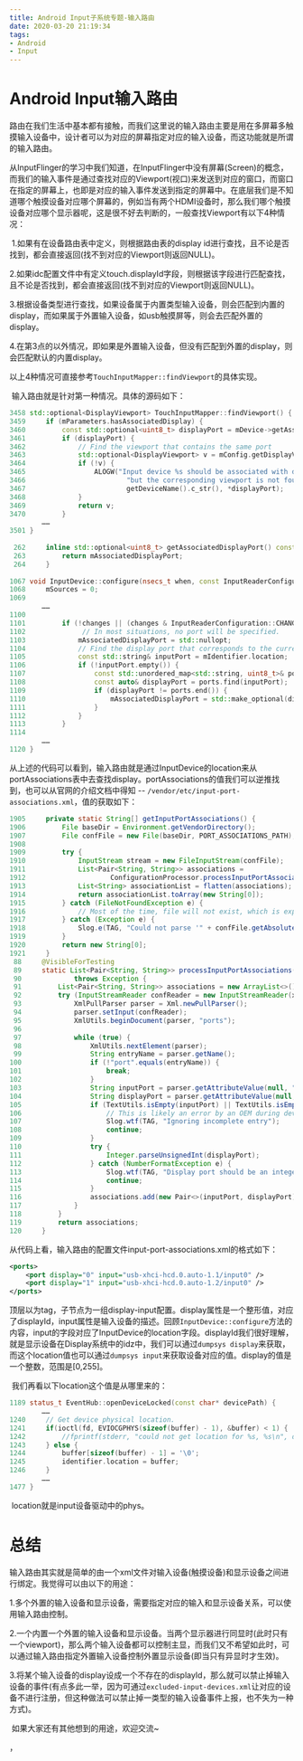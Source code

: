 ```yaml
---
title: Android Input子系统专题-输入路由
date: 2020-03-20 21:19:34
tags:
- Android
- Input
---
```


# Android Input输入路由

​	路由在我们生活中基本都有接触，而我们这里说的输入路由主要是用在多屏幕多触摸输入设备中，设计者可以为对应的屏幕指定对应的输入设备，而这功能就是所谓的输入路由。

​	从InputFlinger的学习中我们知道，在InputFlinger中没有屏幕(Screen)的概念，而我们的输入事件是通过查找对应的Viewport(视口)来发送到对应的窗口，而窗口在指定的屏幕上，也即是对应的输入事件发送到指定的屏幕中。在底层我们是不知道哪个触摸设备对应哪个屏幕的，例如当有两个HDMI设备时，那么我们哪个触摸设备对应哪个显示器呢，这是很不好去判断的，一般查找Viewport有以下4种情况：

​	1.如果有在设备路由表中定义，则根据路由表的display id进行查找，且不论是否找到，都会直接返回(找不到对应的Viewport则返回NULL)。

​	2.如果idc配置文件中有定义touch.displayId字段，则根据该字段进行匹配查找，且不论是否找到，都会直接返回(找不到对应的Viewport则返回NULL)。

​	3.根据设备类型进行查找，如果设备属于内置类型输入设备，则会匹配到内置的display，而如果属于外置输入设备，如usb触摸屏等，则会去匹配外置的display。

​	4.在第3点的以外情况，即如果是外置输入设备，但没有匹配到外置的display，则会匹配默认的内置display。

<!-- more -->

​	以上4种情况可直接参考`TouchInputMapper::findViewport`的具体实现。

​	输入路由就是针对第一种情况。具体的源码如下：

```c++
3458 std::optional<DisplayViewport> TouchInputMapper::findViewport() {
3459     if (mParameters.hasAssociatedDisplay) {
3460         const std::optional<uint8_t> displayPort = mDevice->getAssociatedDisplayPort();
3461         if (displayPort) {
3462             // Find the viewport that contains the same port
3463             std::optional<DisplayViewport> v = mConfig.getDisplayViewportByPort(*displayPort);
3464             if (!v) {
3465                 ALOGW("Input device %s should be associated with display on port %" PRIu8 ", "
3466                         "but the corresponding viewport is not found.",
3467                         getDeviceName().c_str(), *displayPort);
3468             }
3469             return v;
3470         }
		……
3501 }
    
 262     inline std::optional<uint8_t> getAssociatedDisplayPort() const {
 263         return mAssociatedDisplayPort;
 264     }
    
1067 void InputDevice::configure(nsecs_t when, const InputReaderConfiguration* config, uint32_t changes) {
1068     mSources = 0;
1069
		……
1100
1101         if (!changes || (changes & InputReaderConfiguration::CHANGE_DISPLAY_INFO)) {
1102              // In most situations, no port will be specified.
1103             mAssociatedDisplayPort = std::nullopt;
1104             // Find the display port that corresponds to the current input port.
1105             const std::string& inputPort = mIdentifier.location;
1106             if (!inputPort.empty()) {
1107                 const std::unordered_map<std::string, uint8_t>& ports = config->portAssociations;
1108                 const auto& displayPort = ports.find(inputPort);
1109                 if (displayPort != ports.end()) {
1110                     mAssociatedDisplayPort = std::make_optional(displayPort->second);
1111                 }
1112             }
1113         }
1114
		……
1120 }
```

​	从上述的代码可以看到，输入路由就是通过InputDevice的location来从portAssociations表中去查找display。portAssociations的值我们可以逆推找到，也可以从官网的介绍文档中得知 -- `/vendor/etc/input-port-associations.xml`，值的获取如下：

```java
1905     private static String[] getInputPortAssociations() {
1906         File baseDir = Environment.getVendorDirectory();
1907         File confFile = new File(baseDir, PORT_ASSOCIATIONS_PATH);
1908
1909         try {
1910             InputStream stream = new FileInputStream(confFile);
1911             List<Pair<String, String>> associations =
1912                     ConfigurationProcessor.processInputPortAssociations(stream);
1913             List<String> associationList = flatten(associations);
1914             return associationList.toArray(new String[0]);
1915         } catch (FileNotFoundException e) {
1916             // Most of the time, file will not exist, which is expected.
1917         } catch (Exception e) {
1918             Slog.e(TAG, "Could not parse '" + confFile.getAbsolutePath() + "'", e);
1919         }
1920         return new String[0];
1921     }
 88     @VisibleForTesting
 89     static List<Pair<String, String>> processInputPortAssociations(InputStream xml)
 90             throws Exception {
 91         List<Pair<String, String>> associations = new ArrayList<>();
 92         try (InputStreamReader confReader = new InputStreamReader(xml)) {
 93             XmlPullParser parser = Xml.newPullParser();
 94             parser.setInput(confReader);
 95             XmlUtils.beginDocument(parser, "ports");
 96
 97             while (true) {
 98                 XmlUtils.nextElement(parser);
 99                 String entryName = parser.getName();
100                 if (!"port".equals(entryName)) {
101                     break;
102                 }
103                 String inputPort = parser.getAttributeValue(null, "input");
104                 String displayPort = parser.getAttributeValue(null, "display");
105                 if (TextUtils.isEmpty(inputPort) || TextUtils.isEmpty(displayPort)) {
106                     // This is likely an error by an OEM during device configuration
107                     Slog.wtf(TAG, "Ignoring incomplete entry");
108                     continue;
109                 }
110                 try {
111                     Integer.parseUnsignedInt(displayPort);
112                 } catch (NumberFormatException e) {
113                     Slog.wtf(TAG, "Display port should be an integer");
114                     continue;
115                 }
116                 associations.add(new Pair<>(inputPort, displayPort));
117             }
118         }
119         return associations;
120     }
```

​	从代码上看，输入路由的配置文件input-port-associations.xml的格式如下：

```xml
<ports>
    <port display="0" input="usb-xhci-hcd.0.auto-1.1/input0" />
    <port display="1" input="usb-xhci-hcd.0.auto-1.2/input0" />
</ports>
```

​	顶层以<ports>为tag，子节点为一组display-input配置。display属性是一个整形值，对应了displayId，input属性是输入设备的描述。回顾`InputDevice::configure`方法的内容，input的字段对应了InputDevice的location字段。displayId我们很好理解，就是显示设备在Display系统中的idz中，我们可以通过`dumpsys display`来获取，而这个location值也可以通过`dumpsys input`来获取设备对应的值。display的值是一个整数，范围是[0,255]。

​	我们再看以下location这个值是从哪里来的：

```c++
1189 status_t EventHub::openDeviceLocked(const char* devicePath) {
    	……
1240     // Get device physical location.
1241     if(ioctl(fd, EVIOCGPHYS(sizeof(buffer) - 1), &buffer) < 1) {
1242         //fprintf(stderr, "could not get location for %s, %s\n", devicePath, strerror(errno));
1243     } else {
1244         buffer[sizeof(buffer) - 1] = '\0';
1245         identifier.location = buffer;
1246     }
    	……
1477 }
```

​	location就是input设备驱动中的phys。



# 总结

​	输入路由其实就是简单的由一个xml文件对输入设备(触摸设备)和显示设备之间进行绑定。我觉得可以由以下的用途：

​	1.多个外置的输入设备和显示设备，需要指定对应的输入和显示设备关系，可以使用输入路由控制。

​	2.一个内置一个外置的输入设备和显示设备。当两个显示器进行同显时(此时只有一个viewport)，那么两个输入设备都可以控制主显，而我们又不希望如此时，可以通过输入路由指定外置输入设备控制外置显示设备(即当只有异显时才生效)。

​	3.将某个输入设备的display设成一个不存在的displayId，那么就可以禁止掉输入设备的事件(有点多此一举，因为可通过`excluded-input-devices.xml`让对应的设备不进行注册，但这种做法可以禁止掉一类型的输入设备事件上报，也不失为一种方式)。

​	如果大家还有其他想到的用途，欢迎交流~

，